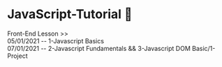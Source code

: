 # JavaScript-Tutorial :pencil:
Front-End Lesson >> </br>
05/01/2021 -- 1-Javascript Basics </br>
07/01/2021 -- 2-Javascript Fundamentals && 3-Javascript DOM Basic/1-Project </br>
